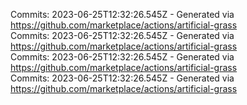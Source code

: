 Commits: 2023-06-25T12:32:26.545Z - Generated via https://github.com/marketplace/actions/artificial-grass
<br>
Commits: 2023-06-25T12:32:26.545Z - Generated via https://github.com/marketplace/actions/artificial-grass
<br>
Commits: 2023-06-25T12:32:26.545Z - Generated via https://github.com/marketplace/actions/artificial-grass
<br>
Commits: 2023-06-25T12:32:26.545Z - Generated via https://github.com/marketplace/actions/artificial-grass
<br>
